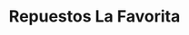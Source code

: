 ---
title: "Repuestos La Favorita"
url: /santa-lucia-cotzumalguapa/repuestos-la-favorita/
shop: Autowerkstatt
---